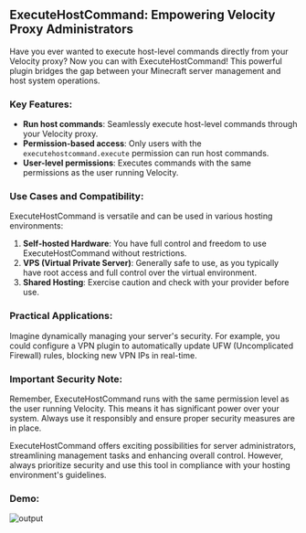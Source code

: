 ## ExecuteHostCommand: Empowering Velocity Proxy Administrators

Have you ever wanted to execute host-level commands directly from your Velocity proxy? Now you can with ExecuteHostCommand! This powerful plugin bridges the gap between your Minecraft server management and host system operations.

### Key Features:
- **Run host commands**: Seamlessly execute host-level commands through your Velocity proxy.
- **Permission-based access**: Only users with the `executehostcommand.execute` permission can run host commands.
- **User-level permissions**: Executes commands with the same permissions as the user running Velocity.

### Use Cases and Compatibility:
ExecuteHostCommand is versatile and can be used in various hosting environments:

1. **Self-hosted Hardware**: You have full control and freedom to use ExecuteHostCommand without restrictions.
2. **VPS (Virtual Private Server)**: Generally safe to use, as you typically have root access and full control over the virtual environment.
3. **Shared Hosting**: Exercise caution and check with your provider before use.

### Practical Applications:
Imagine dynamically managing your server's security. For example, you could configure a VPN plugin to automatically update UFW (Uncomplicated Firewall) rules, blocking new VPN IPs in real-time.

### Important Security Note:
Remember, ExecuteHostCommand runs with the same permission level as the user running Velocity. This means it has significant power over your system. Always use it responsibly and ensure proper security measures are in place.

ExecuteHostCommand offers exciting possibilities for server administrators, streamlining management tasks and enhancing overall control. However, always prioritize security and use this tool in compliance with your hosting environment's guidelines.

### Demo:
![output](https://github.com/user-attachments/assets/e2501c11-1145-4605-93f0-99d9276d7b08)

